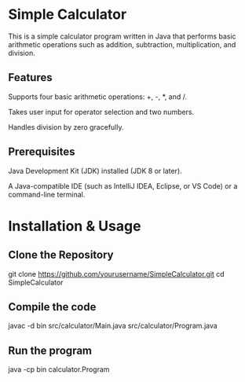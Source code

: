 # Simple Calculator

This is a simple calculator program written in Java that performs basic arithmetic operations such as addition, subtraction, multiplication, and division.

## Features

Supports four basic arithmetic operations: +, -, *, and /.

Takes user input for operator selection and two numbers.

Handles division by zero gracefully.

## Prerequisites

Java Development Kit (JDK) installed (JDK 8 or later).

A Java-compatible IDE (such as IntelliJ IDEA, Eclipse, or VS Code) or a command-line terminal.

# Installation & Usage

## Clone the Repository
 git clone https://github.com/yourusername/SimpleCalculator.git
 cd SimpleCalculator

 ## Compile the code 
 javac -d bin src/calculator/Main.java src/calculator/Program.java

 ## Run the program
java -cp bin calculator.Program

